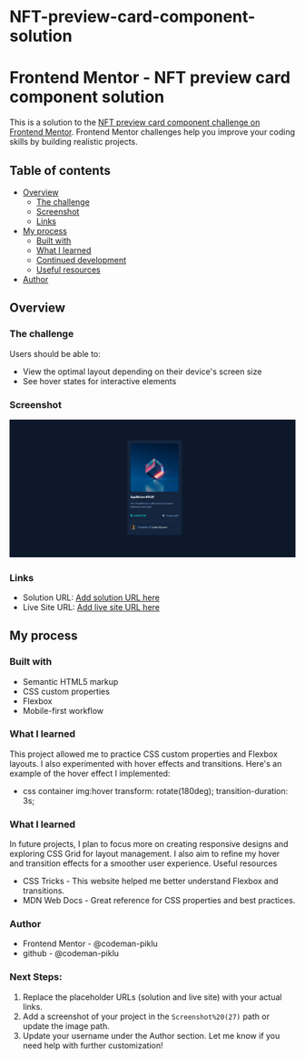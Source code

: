 # NFT-preview-card-component-solution
# Frontend Mentor - NFT preview card component solution

This is a solution to the [NFT preview card component challenge on Frontend Mentor](https://www.frontendmentor.io/challenges/nft-preview-card-component-SbdUL_w0U). Frontend Mentor challenges help you improve your coding skills by building realistic projects.

## Table of contents

- [Overview](#overview)
  - [The challenge](#the-challenge)
  - [Screenshot](#screenshot)
  - [Links](#links)
- [My process](#my-process)
  - [Built with](#built-with)
  - [What I learned](#what-i-learned)
  - [Continued development](#continued-development)
  - [Useful resources](#useful-resources)
- [Author](#author)

## Overview

### The challenge

Users should be able to:

- View the optimal layout depending on their device's screen size
- See hover states for interactive elements

### Screenshot

![](./Screenshot%20(27).png)
### Links

- Solution URL: [Add solution URL here](https://your-solution-url.com)
- Live Site URL: [Add live site URL here](https://your-live-site-url.com)

## My process

### Built with

- Semantic HTML5 markup
- CSS custom properties
- Flexbox
- Mobile-first workflow

### What I learned

This project allowed me to practice CSS custom properties and Flexbox layouts. I also experimented with hover effects and transitions. Here's an example of the hover effect I implemented:

- css
container img:hover
  transform: rotate(180deg);
  transition-duration: 3s;

### What I learned

In future projects, I plan to focus more on creating responsive designs and exploring CSS Grid for layout management. I also aim to refine my hover and transition effects for a smoother user experience.
Useful resources

- CSS Tricks - This website helped me better understand Flexbox and transitions.
 - MDN Web Docs - Great reference for CSS properties and best practices.

### Author

  - Frontend Mentor - @codeman-piklu
  - github - @codeman-piklu


### Next Steps:
1. Replace the placeholder URLs (solution and live site) with your actual links.
2. Add a screenshot of your project in the `Screenshot%20(27)` path or update the image path.
3. Update your username under the Author section. Let me know if you need help with further customization!
